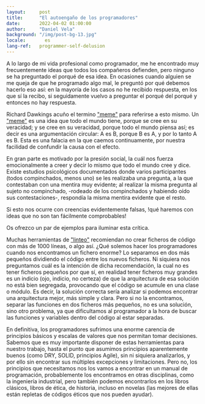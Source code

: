 ```yaml
---
layout:     post
title:      "El autoengaño de los programadores"
date:       2022-04-02 01:00:00
author:     "Daniel Vela"
background: "/img/post-bg-13.jpg"
locale:       es
lang-ref:   programmer-self-delusion
---
```


A lo largo de mi vida profesional como programador, me he encontrado muy frecuentemente ideas que todos los compañeros defienden, pero ninguno se ha preguntado el porqué de esa idea. En ocasiones cuando alguien se me queja de que he programado algo mal, le preguntó por qué debemos hacerlo eso así: en la mayoría de los casos no he recibido respuesta, en los que sí la recibo, si seguidamente vuelvo a preguntar el porqué del porqué y entonces no hay respuesta.

Richard Dawkings acuño el termino ["meme"](https://es.wikipedia.org/wiki/Meme) para referirse a esto mismo. Un ["meme"](https://es.wikipedia.org/wiki/Meme) es una idea que todo el mundo tiene, porque se cree en su veracidad; y se cree en su veracidad, porque todo el mundo piensa así; es decir es una argumentación circular: A es B, porque B es A, y por lo tanto A es B. Esta es una falacia en la que caemos continuamente, por nuestra facilidad de confundir la causa con el efecto. 

En gran parte es motivado por la presión social, la cuál nos fuerza emocionalmente a creer y decir lo mismo
que todo el mundo cree y dice. Existe estudios psicológicos documentados donde varios participantes (todos compinchados, menos uno) se les realizaba una pregunta, a la que contestaban con una mentira muy evidente; al realizar la misma pregunta al sujeto no compinchado, -rodeado de los compinchados y habiendo oído sus contestaciones-, respondía la misma mentira evidente que el resto. 

Si esto nos ocurre con creencias evidentemente falsas, !qué haremos con ideas que no son tan fácilmente comprobables!

Os ofrezco un par de ejemplos para iluminar esta crítica.

Muchas herramientas de ["linteo"](https://es.wikipedia.org/wiki/Lint) recomiendan no crear ficheros de código con más de 1000 líneas, o algo así. ¿Qué solemos hacer los programadores cuando nos encontramos un fichero enorme? Lo separamos en dos más pequeños dividiendo el código entre los nuevos ficheros. Ni siquiera nos preguntamos cuál es la intención de dicha recomendación, la cual no es tener ficheros pequeños por que sí, en realidad tener ficheros muy grandes es un indicio (ojo, indicio, no certeza) de que la arquitectura de esa solución no está bien segregada, provocando que el código se acumule en una clase o módulo. Es decir, la solución correcta sería analizar si podemos encontrar una arquitectura mejor, más simple y clara. Pero si no la encontramos, separar las funciones en dos ficheros más pequeños, no es una solución, sino otro problema, ya que dificultamos al programador a la hora de buscar las funciones y variables dentro del código al estar separadas. 

En definitiva, los programadores sufrimos una enorme carencia de principios básicos y escalas de valores que nos permitan tomar decisiones. Sabemos que es muy importante disponer de estas herramientas para nuestro trabajo, hasta el punto que asumimos principios aparentemente buenos (como DRY, SOLID, principios Agile), sin ni siquiera analizarlos, y por ello sin encontrar sus múltiples excepciones y limitaciones. Pero no, los principios que necesitamos nos los vamos a encontrar en un manual de programación, probablemente los encontramos en otras disciplinas, como la ingeniería industrial, pero también podemos encontrarlos en los libros clásicos, libros de ética, de historia, incluso en novelas (las mejores de ellas están repletas de códigos éticos que nos pueden ayudar).
